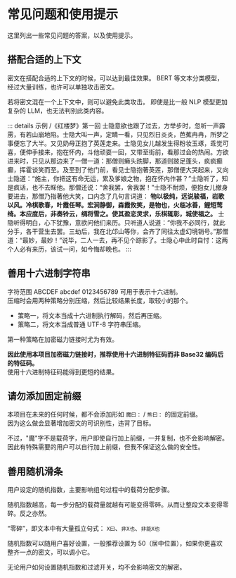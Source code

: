 # 常见问题和使用提示

这里列出一些常见问题的答案，以及使用提示。

## 搭配合适的上下文

密文在搭配合适的上下文的时候，可以达到最佳效果。
BERT 等文本分类模型，经过大量训练，也许可以单独攻击密文。

若将密文混在一个上下文中，则可以避免此类攻击。
即使是比一般 NLP 模型更加复杂的 LLM，也无法判别此类内容。

::: details 示例 /《红楼梦》第一回
士隐意欲也跟了过去，方举步时，忽听一声霹雳，有若山崩地陷。士隐大叫一声，定睛一看，只见烈日炎炎，芭蕉冉冉，所梦之事便忘了大半。又见奶母正抱了英莲走来。士隐见女儿越发生得粉妆玉琢，乖觉可喜，便伸手接来，抱在怀内，斗他顽耍一回，又带至街前，看那过会的热闹。方欲进来时，只见从那边来了一僧一道：那僧则癞头跣脚，那道则跛足蓬头，疯疯癫癫，挥霍谈笑而至。及至到了他门前，看见士隐抱著英莲，那僧便大哭起来，又向士隐道：“施主，你把这有命无运，累及爹娘之物，抱在怀内作甚？”士隐听了，知是疯话，也不去睬他。那僧还说：“舍我罢，舍我罢！”士隐不耐烦，便抱女儿撤身要进去，那僧乃指著他大笑，口内念了几句言词道：
**物以极纯，远说骏福，岩歌以风。冷棋歌春，叶霞任琴。宏涧静御，森霞攸笑，是物也，火临冰善，鲤短莺绮。本应度后，非奏铃云，绸将雪之。使其盈恋灵求，乐棋辄彰，城使福之。**
士隐听得明白，心下犹豫，意欲问他们来历。只听道人说道：“你我不必同行，就此分手，各干营生去罢。三劫后，我在北邙山等你，会齐了同往太虚幻境销号。”那僧道：“最妙，最妙！”说毕，二人一去，再不见个踪影了。士隐心中此时自忖：这两个人必有来历，该试一问，如今悔却晚也。
:::

## 善用十六进制字符串

字符范围 ABCDEF abcdef 0123456789 可用于表示十六进制。  
压缩时会用两种策略分别压缩，然后比较结果长度，取较小的那个。

- 策略一，将文本当成十六进制执行解码，然后再压缩。
- 策略二，将文本当成普通 UTF-8 字符串压缩。

第一种策略在加密磁力链接时尤为有效。

**因此使用本项目加密磁力链接时，推荐使用十六进制特征码而非 Base32 编码后的特征码。**  
使用十六进制特征码能得到更短的结果。

## 请勿添加固定前缀

本项目在未来的任何时候，都不会添加形如 `魔曰：` / `熊曰：` 的固定前缀。  
因为这么做会显著增加密文的可识别性，违背了目标。

不过，"魔"字不是载荷字，用户即使自行加上前缀，一并复制，也不会影响解密。  
因此有特殊需要的用户可以自行加上前缀，但我不保证这么做的安全性。

## 善用随机滑条

用户设定的随机指数，主要影响组句过程中的载荷分配步骤。

随机指数越高，每一步分配的载荷量就越有可能变得零碎。从而让整段文本变得零碎。反之亦然。

“零碎”，即文本中有大量孤立句式：
`X曰`、`非X也`、`非能X也`

随机指数可以随用户喜好设置，一般推荐设置为 50（居中位置），如果你更喜欢整齐一点的密文，可以调小它。

无论用户如何设置随机指数和过滤开关，均不会影响密文的解密。
